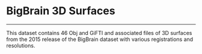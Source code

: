 # BigBrain 3D Surfaces
----------------------

This dataset contains 46 Obj and GiFTI and associated files of 3D surfaces from the 2015 release of the BigBrain dataset with various registrations and resolutions.
